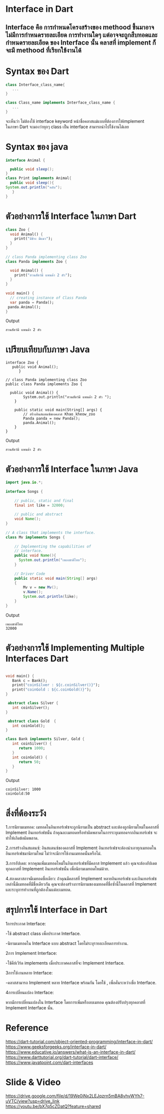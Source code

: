
# Interface in Dart
Interface คือ การกำหนดโครงสร้างของ methood ขึ้นมาอาจไม่มีการกำหนดรายละเอียด การทำงานใดๆ  แต่อาจจะถูกสืบทอดและกำหนดรายละเอียด ของ Interface นั้น คลาสที่ implement ก็จะมี methood ที่เรียกใช้งานได้ 
-----------------------------------------------------------------------------
# Syntax ของ Dart
```dart
class Interface_class_name{
   ...
}

class Class_name implements Interface_class_name {
   ...
}
```
จะเห็นว่า ไม่ต้องใช้ interface keyword หน้าชื่อคลาสแม่แบบที่ต้องการให้implement  
 ในภาษา Dart จะมองว่าทุกๆ class เป็น interface สามารถนำไปใช้งานได้เลย 
# Syntax ของ java 
```java
interface Animal {

  public void sleep(); 
}
class Print implements Animal{
  public void sleep(){
System.out.println("หลับ");
   }
}

```
# ตัวอย่างการใช้ Interface ในภาษา Dart
```dart
class Zoo {
  void Animal() {
    print("มีช้าง มีแมว");
  }
}
 
// class Panda implementing class Zoo
class Panda implements Zoo {

  void Animal() {
    print("สวนสัตว์มี แพนด้า 2 ตัว");
  }
}
 
void main() {
  // creating instance of Class Panda
  var panda = Panda();
 panda.Animal();
}
```
Output
```
สวนสัตว์มี แพนด้า 2 ตัว
```
# เปรียบเทียบกับภาษา Java 
```
interface Zoo {
   public void Animal(); 
      }

// class Panda implementing class Zoo
public class Panda implements Zoo {

  public void Animal() {
        System.out.println("สวนสัตว์มี แพนด้า 2 ตัว ");
    }

    public static void main(String[] args) {
        // สร้างอินสแตนซ์ของคลาส Khao_kheow_zoo
        Panda panda = new Panda();
        panda.Animal();
    }
}
```
Output
```
สวนสัตว์มี แพนด้า 2 ตัว
```
# ตัวอย่างการใช้ Interface ในภาษา Java 
```java
import java.io.*;
 
interface Songs {
   
    // public, static and final
    final int like = 32000;
 
    // public and abstract
    void Name();
}
 
// A class that implements the interface.
class Mv implements Songs {
   
    // Implementing the capabilities of
    // interface.
    public void Name(){
      System.out.println("เพลงชาติไทย");
    }
 
    // Driver Code
    public static void main(String[] args)
    {
        Mv v = new Mv();
        v.Name();
        System.out.println(like);
    }
}

```
Output
```
เพลงชาติไทย
32000
```

# ตัวอย่างการใช้ Implementing Multiple Interfaces Dart
```dart

void main() {
   Bank c = Bank();
   print("coinSilver : ${c.coinSilver()}");
   print("coinGold : ${c.coinGold()}");
}

 abstract class Silver {
   int coinSilver();
}

 abstract class Gold  {
   int coinGold();
}

class Bank implements Silver, Gold {
   int coinSilver() {
      return 1000;
   }
   int coinGold() {
      return 50;
   }
}


```
Output
```
coinSilver: 1000 
coinGold:50 
```
# สิ่งที่ต้องระวัง
1.การนิยามเมทอด: เมทอดในอินเทอร์เฟซจะถูกนิยามเป็น abstract และต้องถูกนิยามใหม่ในคลาสที่ Implement อินเทอร์เฟซนั้น ถ้าคุณละเมทอดหรือทำผิดพลาดในการระบุเมทอดจากอินเทอร์เฟซ จะทำให้เกิดข้อผิดพลาด.<br>

2.การสร้างอินสแตนซ์: อินสแตนซ์ของคลาสที่ Implement อินเทอร์เฟซจะต้องนำเอาทุกเมทอดในอินเทอร์เฟซมานิยามใหม่ ไม่ว่าจะมีการใช้งานเมทอดนั้นหรือไม่.<br>

3.การอัปเดต: หากคุณเพิ่มเมทอดใหม่ในอินเทอร์เฟซที่มีคลาส Implement แล้ว คุณจะต้องอัปเดตทุกคลาสที่ Implement อินเทอร์เฟซนั้น เพื่อนิยามเมทอดใหม่ด้วย.<br>

4.สองคลาสอาจมีเมทอดชื่อเดียว: ถ้าคุณมีคลาสที่ Implement หลายอินเทอร์เฟซ และอินเทอร์เฟซเหล่านี้มีเมทอดที่มีชื่อเดียวกัน คุณจะต้องสร้างการนิยามของเมทอดที่ชื่อซ้ำนี้ในคลาสที่ Implement และระบุการทำงานที่ถูกต้องในแต่ละเมทอด.<br>





# สรุปการใช้ Interface in Dart
1การประกาศ Interface:<br>

-ใช้ abstract class เพื่อประกาศ Interface.<br>

-นิยามเมทอดใน Interface แบบ abstract โดยไม่ระบุรายละเอียดการทำงาน.<br>

2การ Implement Interface:<br>

-ใช้คีย์เวิร์ด implements เมื่อประกาศคลาสที่จะ Implement Interface.<br>

3การใช้งานหลาย Interface:<br>

-คลาสสามารถ Implement หลาย Interface พร้อมกัน โดยใช้ , เพื่อคั่นระหว่างชื่อ Interface.<br>

4การเปลี่ยนแปลง Interface:<br>

หากมีการเปลี่ยนแปลงใน Interface โดยการเพิ่มหรือลบเมทอด คุณต้องปรับปรุงทุกคลาสที่ Implement Interface นั้น.<br>


# Reference
https://dart-tutorial.com/object-oriented-programming/interface-in-dart/<br>
https://www.geeksforgeeks.org/interface-in-dart/<br>
https://www.educative.io/answers/what-is-an-interface-in-dart/<br>
https://www.darttutorial.org/dart-tutorial/dart-interface/<br>
https://www.javatpoint.com/dart-interfaces<br>

# Slide & Video
https://drive.google.com/file/d/19We0iNx2LEJqzrn5mBA8vhvWYh7-uVTC/view?usp=drive_link<br>
https://youtu.be/bX7q5cZDatQ?feature=shared<br>
